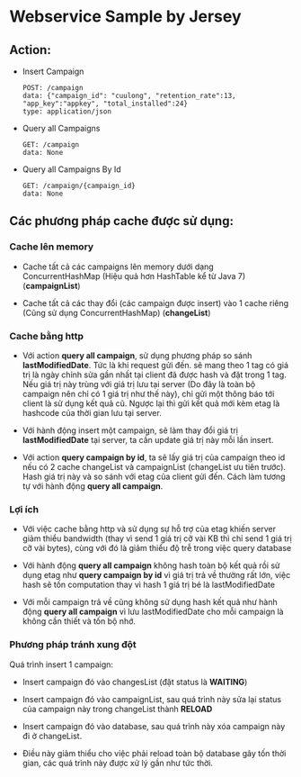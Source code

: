 # Webservice Sample by Jersey

## Action:

  - Insert Campaign
    ```
    POST: /campaign
    data: {"campaign_id": "cuulong", "retention_rate":13, "app_key":"appkey", "total_installed":24}
    type: application/json
    ```

  - Query all Campaigns
    ```
    GET: /campaign
    data: None
    ```

  - Query all Campaigns By Id
    ```
    GET: /campaign/{campaign_id}
    data: None
    ```

## Các phương pháp cache được sử dụng:

### Cache lên memory

  - Cache tất cả các campaigns lên memory dưới dạng ConcurrentHashMap (Hiệu quả hơn HashTable kể từ Java 7) (**campaignList**)

  - Cache tất cả các thay đổi (các campaign được insert) vào 1 cache riêng (Cũng sử dụng ConcurrentHashMap) (**changeList**)

### Cache bằng http

  - Với action **query all campaign**, sử dụng phương pháp so sánh **lastModifiedDate**. Tức là khi request gửi đến.
  sẽ mang theo 1 tag có giá trị là ngày chỉnh sửa gần nhất tại client đã được hash và đặt trong 1 tag. Nếu giá trị này trùng với giá trị lưu tại server (Do đây là toàn bộ campaign nên chỉ có 1 giá trị như thế này), chỉ gửi một thông báo tới client là sử dụng kết quả cũ. Ngược lại thì gửi kết quả mới kèm etag là hashcode của thời gian lưu tại server.

  - Với hành động insert một campaign, sẽ làm thay đổi giá trị **lastModifiedDate** tại server, ta cần update giá trị này mỗi lần insert.

  - Với action **query campaign by id**, ta sẽ lấy giá trị của campaign theo id nếu có 2 cache changeList và campaignList (changeList ưu tiên trước). Hash giá trị này và so sánh với etag của client gửi đến. Cách làm tương tự với hành động
  **query all campaign**.

### Lợi ích

  - Với việc cache bằng http và sử dụng sự hỗ trợ của etag khiến server giảm thiểu bandwidth (thay vì send 1 giá trị cỡ vài KB thì chỉ send 1 giá trị cỡ vài bytes), cùng với đó là giảm thiểu độ trễ trong việc query database

  - Với hành động **query all campaign** không hash toàn bộ kết quả rồi sử dụng etag như **query campaign by id** vì giá trị trả về thường rất lớn, việc hash sẽ tốn computation thay vì hash 1 giá trị bé là lastModifiedDate

  - Với mỗi campaign trả về cũng không sử dụng hash kết quả như hành động **query all campaign** vì lưu lastModifiedDate cho mỗi campaign là không cần thiết và tốn bộ nhớ.

### Phương pháp tránh xung đột

Quá trình insert 1 campaign:

  - Insert campaign đó vào changesList (đặt status là **WAITING**)

  - Insert campaign đó vào campaignList, sau quá trình này sửa lại status của campaign này trong changeList thành **RELOAD**

  - Insert campaign đó vào database, sau quá trình này xóa campaign này đi ở changeList.

  - Điều này giảm thiểu cho việc phải reload toàn bộ database gây tốn thời gian, các quá trình này được xử lý gần như tức thời.
